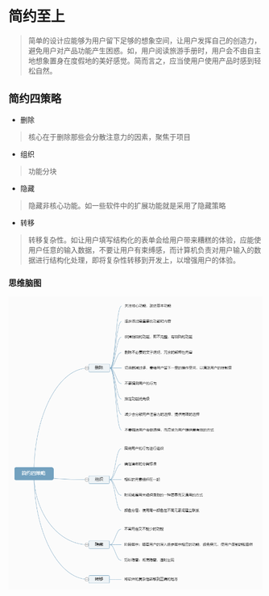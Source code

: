 # 简约至上

> 简单的设计应能够为用户留下足够的想象空间，让用户发挥自己的创造力，避免用户对产品功能产生困惑。如，用户阅读旅游手册时，用户会不由自主地想象置身在度假地的美好感觉。简而言之，应当使用户使用产品时感到轻松自然。

## 简约四策略

- 删除

> 核心在于删除那些会分散注意力的因素，聚焦于项目

- 组织

> 功能分块

- 隐藏

> 隐藏非核心功能。如一些软件中的扩展功能就是采用了隐藏策略

- 转移

> 转移复杂性。如让用户填写结构化的表单会给用户带来糟糕的体验，应能使用户任意的输入数据，不要让用户有束缚感，而计算机负责对用户输入的数据进行结构化处理，即将复杂性转移到开发上，以增强用户的体验。

### 思维脑图

![](./simple-strategy.png)
